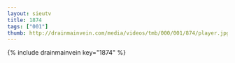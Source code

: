 ```yaml
--- 
layout: sieutv
title: 1874
tags: ["001"]
thumb: http://drainmainvein.com/media/videos/tmb/000/001/874/player.jpg
---
```

{% include drainmainvein key="1874" %} 
